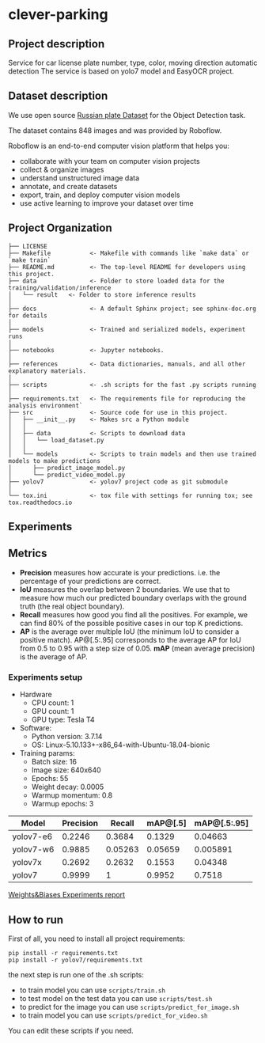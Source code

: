 clever-parking
==============================

## Project description

Service for car license plate number, type, color, moving direction automatic detection
The service is based on yolo7 model and EasyOCR project.

## Dataset description

We use open source [Russian plate Dataset](https://universe.roboflow.com/plate-tsusp/russian-plate) for the Object Detection task.

The dataset contains 848 images and was provided by Roboflow.

Roboflow is an end-to-end computer vision platform that helps you:
* collaborate with your team on computer vision projects
* collect & organize images
* understand unstructured image data
* annotate, and create datasets
* export, train, and deploy computer vision models
* use active learning to improve your dataset over time


Project Organization
------------

    ├── LICENSE
    ├── Makefile           <- Makefile with commands like `make data` or `make train`
    ├── README.md          <- The top-level README for developers using this project.
    ├── data               <- Folder to store loaded data for the training/validation/inference
    │   └── result   <- Folder to store inference results
    │
    ├── docs               <- A default Sphinx project; see sphinx-doc.org for details
    │
    ├── models             <- Trained and serialized models, experiment runs
    │
    ├── notebooks          <- Jupyter notebooks.
    │
    ├── references         <- Data dictionaries, manuals, and all other explanatory materials.
    │
    ├── scripts            <- .sh scripts for the fast .py scripts running
    │
    ├── requirements.txt   <- The requirements file for reproducing the analysis environment`
    ├── src                <- Source code for use in this project.
    │   ├── __init__.py    <- Makes src a Python module
    │   │
    │   ├── data           <- Scripts to download data
    │   │   └── load_dataset.py
    │   │
    │   └── models         <- Scripts to train models and then use trained models to make predictions
    │      ├── predict_image_model.py
    │      └── predict_video_model.py
    ├── yolov7             <- yolov7 project code as git submodule
    │
    └── tox.ini            <- tox file with settings for running tox; see tox.readthedocs.io

## Experiments

## Metrics

- **Precision** measures how accurate is your predictions. i.e. the percentage of your predictions are correct.
- **IoU** measures the overlap between 2 boundaries. We use that to measure how much our predicted boundary overlaps with the ground truth (the real object boundary).
- **Recall** measures how good you find all the positives. For example, we can find 80% of the possible positive cases in our top K predictions. 
- **AP** is the average over multiple IoU (the minimum IoU to consider a positive match). AP@[.5:.95] corresponds to the average AP for IoU from 0.5 to 0.95 with a step size of 0.05. **mAP** (mean average precision) is the average of AP. 

### Experiments setup

- Hardware
    - CPU count: 1
    - GPU count: 1
    - GPU type: Tesla T4
- Software:
    - Python version: 3.7.14
    - OS: Linux-5.10.133+-x86_64-with-Ubuntu-18.04-bionic
- Training params:
    - Batch size: 16
    - Image size: 640x640
    - Epochs: 55
    - Weight decay: 0.0005
    - Warmup momentum: 0.8
    - Warmup epochs: 3

| Model  | Precision | Recall | mAP@[.5] | mAP@[.5:.95] |
| ------------- | ------------- |------------- |------------- |------------- |
|  yolov7-e6   |  0.2246 | 0.3684 | 0.1329 | 0.04663 |
|  yolov7-w6   |  0.9885 | 0.05263 | 0.05659 | 0.005891 |
|  yolov7x   |  0.2692 | 0.2632 | 0.1553 | 0.04348 |
|  yolov7   |  0.9999  | 1 | 0.9952 | 0.7518 |

[Weights&Biases Experiments report](https://wandb.ai/dl-learning/YOLOR/reports/---VmlldzoyNzQ0Mzk1?accessToken=1rma5zlp2ee59b9uxart20401fiofe9d3q0jml03mkozgwbktvdjmav20tideqdz)

###


## How to run

First of all, you need to install all project requirements: 
```
pip install -r requirements.txt
pip install -r yolov7/requirements.txt
```

the next step is run one of the .sh scripts:
- to train model you can use `scripts/train.sh`
- to test model on the test data you can use `scripts/test.sh`
- to predict for the image you can use `scripts/predict_for_image.sh`
- to train model you can use `scripts/predict_for_video.sh`

You can edit these scripts if you need.
